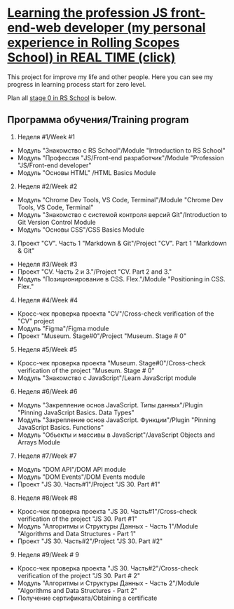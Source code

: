 # [Learning the profession JS front-end-web developer (my personal experience in Rolling Scopes School) in REAL TIME (click)](https://github.com/Lisouskij/Learning-the-profession-JS-front-end-web-developer-my-personal-experience-/blob/main/Live%20progress.md)

This project for improve my life and other people. Here you can see my progress in learning process start for zero level.

Plan all [stage 0 in RS School](https://github.com/rolling-scopes-school/tasks/blob/master/stage0/README.md) is below.

## Программа обучения/Training program
1. Неделя #1/Week #1
- Модуль "Знакомство с RS School"/Module "Introduction to RS School"
- Модуль "Профессия "JS/Front-end разработчик"/Module "Profession "JS/Front-end developer"
- Модуль "Основы HTML" /HTML Basics Module
2. Неделя #2/Week #2
- Модуль "Chrome Dev Tools, VS Code, Terminal"/Module "Chrome Dev Tools, VS Code, Terminal"
- Модуль "Знакомство с системой контроля версий Git"/Introduction to Git Version Control Module
- Модуль "Основы CSS"/CSS Basics Module
3. Проект "CV". Часть 1 "Markdown & Git"/Project "CV". Part 1 "Markdown & Git"
- Неделя #3/Week #3
- Проект "CV. Часть 2 и 3."/Project "CV. Part 2 and 3."
- Модуль "Позиционирование в CSS. Flex."/Module "Positioning in CSS. Flex."
4. Неделя #4/Week #4
- Кросс-чек проверка проекта "CV"/Cross-check verification of the "CV" project
- Модуль "Figma"/Figma module
- Проект "Museum. Stage#0"/Project "Museum. Stage # 0"
5. Неделя #5/Week #5
- Кросс-чек проверка проекта "Museum. Stage#0"/Cross-check verification of the project "Museum. Stage # 0"
- Модуль "Знакомство с JavaScript"/Learn JavaScript module
6. Неделя #6/Week #6
- Модуль "Закрепление основ JavaScript. Типы данных"/Plugin "Pinning JavaScript Basics. Data Types"
- Модуль "Закрепление основ JavaScript. Функции"/Plugin "Pinning JavaScript Basics. Functions"
- Модуль "Обьекты и массивы в JavaScript"/JavaScript Objects and Arrays Module
7. Неделя #7/Week #7
- Модуль "DOM API"/DOM API module
- Модуль "DOM Events"/DOM Events module
- Проект "JS 30. Часть#1"/Project "JS 30. Part #1"
8. Неделя #8/Week #8
- Кросс-чек проверка проекта "JS 30. Часть#1"/Cross-check verification of the project "JS 30. Part #1"
- Модуль "Алгоритмы и Структуры Данных - Часть 1"/Module "Algorithms and Data Structures - Part 1"
- Проект "JS 30. Часть#2"/Project "JS 30. Part #2"
9. Неделя #9/Week # 9
- Кросс-чек проверка проекта "JS 30. Часть#2"/Cross-check verification of the project "JS 30. Part # 2"
- Модуль "Алгоритмы и Структуры Данных - Часть 2"/Module "Algorithms and Data Structures - Part 2"
- Получение сертификата/Obtaining a certificate
